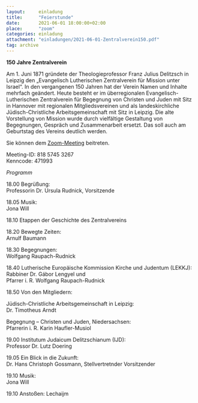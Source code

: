 ```yaml
---
layout:     einladung
title:      "Feierstunde"
date:       2021-06-01 18:00:00+02:00
place:      "zoom"
categories: einladung
attachment: "einladungen/2021-06-01-Zentralverein150.pdf"
tag: archive
---
```


**150 Jahre Zentralverein**

Am 1. Juni 1871 gründete der Theologieprofessor Franz Julius Delitzsch in Leipzig den „Evangelisch Lutherischen Zentralverein für Mission unter Israel“.
In den vergangenen 150 Jahren hat der Verein Namen und Inhalte mehrfach geändert.
Heute besteht er im überregionalen Evangelisch-Lutherischen Zentralverein für Begegnung von Christen und Juden mit Sitz in Hannover mit regionalen Mitgliedsvereinen und als landeskirchliche Jüdisch-Christliche Arbeitsgemeinschaft mit Sitz in Leipzig.
Die alte Vorstellung von Mission wurde durch vielfältige Gestaltung von Begegnungen, Gespräch und Zusammenarbeit ersetzt. Das soll auch am Geburtstag des Vereins deutlich werden.

Sie können dem
<a class="link" href="https://us02web.zoom.us/j/81857453267?pwd=MEc5N0owV0dEaXVlT2ZreEo2SmErQT09">Zoom-Meeting</a>
beitreten.

Meeting-ID: 818 5745 3267
<br />
Kenncode: 471993

*Programm*

18.00 Begrüßung:<br /> Professorin Dr. Ursula Rudnick, Vorsitzende

18.05 Musik: <br /> Jona Will

18.10 Etappen der Geschichte des Zentralvereins

18.20 Bewegte Zeiten: <br /> Arnulf Baumann

18.30 Begegnungen: <br /> Wolfgang Raupach-Rudnick

18.40 Lutherische Europäische Kommission Kirche und Judentum (LEKKJ):
<br /> Rabbiner Dr. Gábor Lengyel und
<br /> Pfarrer i. R. Wolfgang Raupach-Rudnick

18.50 Von den Mitgliedern:

 Jüdisch-Christliche Arbeitsgemeinschaft in Leipzig:
<br /> Dr. Timotheus Arndt

 Begegnung – Christen und Juden, Niedersachsen:
<br /> Pfarrerin i. R. Karin Haufler-Musiol

19.00 Institutum Judaicum Delitzschianum (IJD):
<br /> Professor Dr. Lutz Doering

19.05 Ein Blick in die Zukunft:
<br /> Dr. Hans Christoph Gossmann, Stellvertretnder Vorsitzender

19.10 Musik:
<br /> Jona Will

19.10 Anstoßen: Lechaijm

